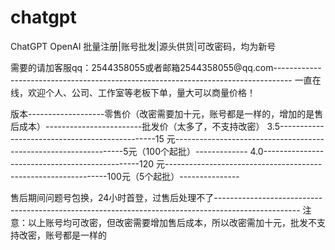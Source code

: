 # chatgpt
ChatGPT OpenAI 批量注册|账号批发|源头供货|可改密码，均为新号

需要的请加客服qq：2544358055或者邮箱2544358055@qq.com----------------------------------------------------------------------------------
一直在线，欢迎个人、公司、工作室等老板下单，量大可以商量价格！

版本-------------------零售价（改密需要加十元，账号都是一样的，增加的是售后成本）------------------------批发价（太多了，不支持改密）
3.5-----------------------------------------------15  元-----------------------------------------------------------------5元（100个起批）-------------
4.0-----------------------------------------------120 元---------------------------------------------------------------100元（5个起批）---------------

售后期间问题号包换，24小时首登，过售后处理不了---------------------------------------------------------------------------------------------------
注意：以上账号均可改密，但改密需要增加售后成本，所以改密需加十元，批发不支持改密，账号都是一样的
